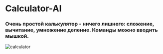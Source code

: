 # Calculator-AI

### Очень простой калькулятор - ничего лишнего: сложение, вычитание, умножение деление. Команды можно вводить мышкой.


![calculator](https://user-images.githubusercontent.com/32750126/95480697-05ba7f80-09ae-11eb-966c-3ea990966684.JPG)
